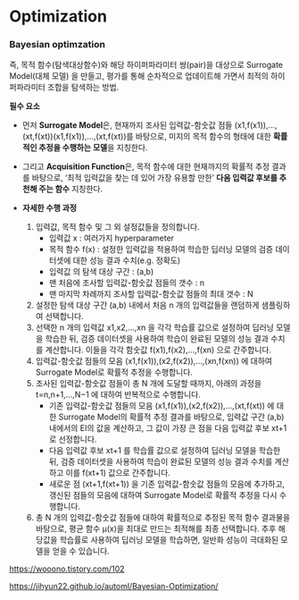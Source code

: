 # Optimization



### Bayesian optimzation

즉, 목적 함수(탐색대상함수)와 해당 하이퍼파라미터 쌍(pair)을 대상으로 Surrogate Model(대체 모델) 을 만들고, 평가를 통해 순차적으로 업데이트해 가면서 최적의 하이퍼파라미터 조합을 탐색하는 방법.



**필수 요소**

- 먼저 **Surrogate Model**은, 현재까지 조사된 입력값-함숫값 점들 (x1,f(x1)),...,(xt,f(xt))(x1,f(x1)),...,(xt,f(xt))를 바탕으로, 미지의 목적 함수의 형태에 대한 **확률적인 추정을 수행하는 모델**을 지칭한다.
- 그리고 **Acquisition Function**은, 목적 함수에 대한 현재까지의 확률적 추정 결과를 바탕으로, ‘최적 입력값을 찾는 데 있어 가장 유용할 만한’ **다음 입력값 후보를 추천해 주는 함수** 지칭한다.

- **자세한 수행 과정**
  1. 입력값, 목적 함수 및 그 외 설정값들을 정의합니다.
     - 입력값 x : 여러가지 hyperparameter
     - 목적 함수 f(x) : 설정한 입력값을 적용하여 학습한 딥러닝 모델의 검증 데이터셋에 대한 성능 결과 수치(e.g. 정확도)
     - 입력값 의 탐색 대상 구간 : (a,b)
     - 맨 처음에 조사할 입력값-함숫값 점들의 갯수 : n
     - 맨 마지막 차례까지 조사할 입력값-함숫값 점들의 최대 갯수 : N
  2. 설정한 탐색 대상 구간 (a,b) 내에서 처음 n 개의 입력값들을 랜덤하게 샘플링하여 선택합니다.
  3. 선택한 n 개의 입력값 x1,x2,...,xn 을 각각 학습률 값으로 설정하여 딥러닝 모델을 학습한 뒤, 검증 데이터셋을 사용하여 학습이 완료된 모델의 성능 결과 수치를 계산합니다. 이들을 각각 함숫값 f(x1),f(x2),...,f(xn) 으로 간주합니다.
  4. 입력값-함숫값 점들의 모음 (x1,f(x1)),(x2,f(x2)),...,(xn,f(xn)) 에 대하여 Surrogate Model로 확률적 추정을 수행합니다.
  5. 조사된 입력값-함숫값 점들이 총 N 개에 도달할 때까지, 아래의 과정을 t=n,n+1,...,N−1 에 대하여 반복적으로 수행합니다.
     - 기존 입력값-함숫값 점들의 모음 (x1,f(x1)),(x2,f(x2)),...,(xt,f(xt)) 에 대한 Surrogate Model의 확률적 추정 결과를 바탕으로, 입력값 구간 (a,b) 내에서의 EI의 값을 계산하고, 그 값이 가장 큰 점을 다음 입력값 후보 xt+1 로 선정합니다.
     - 다음 입력값 후보 xt+1 를 학습률 값으로 설정하여 딥러닝 모델을 학습한 뒤, 검증 데이터셋을 사용하여 학습이 완료된 모델의 성능 결과 수치를 계산하고 이를 f(xt+1) 값으로 간주합니다.
     - 새로운 점 (xt+1,f(xt+1)) 을 기존 입력값-함숫값 점들의 모음에 추가하고, 갱신된 점들의 모음에 대하여 Surrogate Model로 확률적 추정을 다시 수행합니다.
  6. 총 N 개의 입력값-함숫값 점들에 대하여 확률적으로 추정된 목적 함수 결과물을 바탕으로, 평균 함수 μ(x)을 최대로 만드는 최적해를 최종 선택합니다. 추후 해당값을 학습률로 사용하여 딥러닝 모델을 학습하면, 일반화 성능이 극대화된 모델을 얻을 수 있습니다.

https://wooono.tistory.com/102

https://jihyun22.github.io/automl/Bayesian-Optimization/

